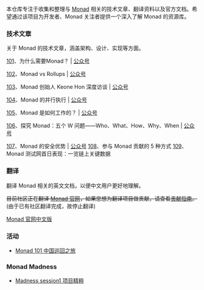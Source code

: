
本仓库专注于收集和整理与 [Monad](https://docs.monad.xyz/) 相关的技术文章、翻译资料以及官方文档。希望通过该项目为开发者、Monad 关注者提供一个深入了解 Monad 的资源库。


### 技术文章

关于 Monad 的技术文章，涵盖架构、设计、实现等方面。

[101](./articles/101_为什么需要Monad.md)、为什么需要Monad？ | [公众号](https://mp.weixin.qq.com/s/I323A1NdK_EANBRY2IZaeg)

[102](./articles/102_MonadvsRollups.md)、Monad vs Rollups | [公众号](https://mp.weixin.qq.com/s/bBfahNNgcBRaSmOdpvPCmA)

[103](./articles/103_KeoneHon访谈.md)、Monad 创始人 Keone Hon 深度访谈 | [公众号](https://mp.weixin.qq.com/s/kEtQY-ojT8MZX6rfyaJH0A)

[104](./articles/104_Monad的并行执行.md)、Monad 的并行执行 | [公众号](https://mp.weixin.qq.com/s/oc0UnOYX-f5Q1wKF4DYySg)

[105](./articles/105_Monad是如何工作的.md)、Monad 是如何工作的？ | [公众号](https://mp.weixin.qq.com/s/8btwBNoCogUXIndIc7sikQ)

[106](./articles/106_5WMonad.md)、探究 Monad：五个 W 问题——Who、What、How、Why、When | [公众号](https://mp.weixin.qq.com/s/KXb7gmRpOdMNJDJHf2QDJQ)

[107](./articles/107_Monad的安全优势.md)、Monad 的安全优势 | [公众号](https://mp.weixin.qq.com/s/CU8frVlnrI9pBCPjfIxBlQ)
[108](./articles/108_参与Monad贡献的5种方式.md)、参与 Monad 贡献的 5 种方式
[109](./articles/109_Monad测试网首日表现.md)、Monad 测试网首日表现：一览链上关键数据


### 翻译

翻译 Monad 相关的英文文档，以便中文用户更好地理解。

~~目前社区正在翻译 [Monad 官网](https://docs.monad.xyz/)，如果您想为翻译项目做贡献，请查看[贡献指南](./translations/readme.md)。~~ (由于已有社区翻译完成，故停止翻译)

[Monad 官网中文版](https://monad.docszh.com/)


### 活动

- [Monad 101 中国巡回之旅](./dapp101/readme.md)


### Monad Madness
- [Madness session1 项目精粹](./madness/session1.md)

